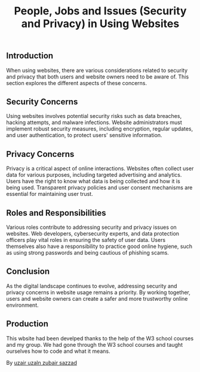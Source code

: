 <!DOCTYPE html>
<head>
   <? header('location:home. html'); ?>
    <title>People, Jobs and Issues in Using Websites</title>
</head>
<body>
    <header>
        <h1>People, Jobs and Issues (Security and Privacy) in Using Websites</h1>
    </header>
    <section>
        <h2>Introduction</h2>
        <p>When using websites, there are various considerations related to security and privacy that both users and website owners need to be aware of. This section explores the different aspects of these concerns.</p>
    </section>
    <section>
        <h2>Security Concerns</h2>
        <p>Using websites involves potential security risks such as data breaches, hacking attempts, and malware infections. Website administrators must implement robust security measures, including encryption, regular updates, and user authentication, to protect users' sensitive information.</p>
    </section>
    <section>
        <h2>Privacy Concerns</h2>
        <p>Privacy is a critical aspect of online interactions. Websites often collect user data for various purposes, including targeted advertising and analytics. Users have the right to know what data is being collected and how it is being used. Transparent privacy policies and user consent mechanisms are essential for maintaining user trust.</p>
    </section>
    <section>
        <h2>Roles and Responsibilities</h2>
        <p>Various roles contribute to addressing security and privacy issues on websites. Web developers, cybersecurity experts, and data protection officers play vital roles in ensuring the safety of user data. Users themselves also have a responsibility to practice good online hygiene, such as using strong passwords and being cautious of phishing scams.</p>
    </section>
    <section>
        <h2>Conclusion</h2>
        <p>As the digital landscape continues to evolve, addressing security and privacy concerns in website usage remains a priority. By working together, users and website owners can create a safer and more trustworthy online environment.</p>
    </section>
    <section>
    <h2>Production</h2>
        <p>This wbsite had been develped thanks to the help of the W3 school courses and my group. We had gone through the W3 school courses and taught ourselves how to code and what it means. </p>
    </section>
            <p> By <a href="https://en.wikipedia.org/wiki/EDP_Group">uzair uzaln zubair sazzad</a> <p>
    <footer>
</body>
</html>
